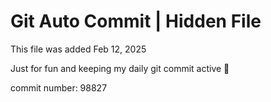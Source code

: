 # Git Auto Commit | Hidden File

This file was added Feb 12, 2025

Just for fun and keeping my daily git commit active 🤪

commit number: 98827
